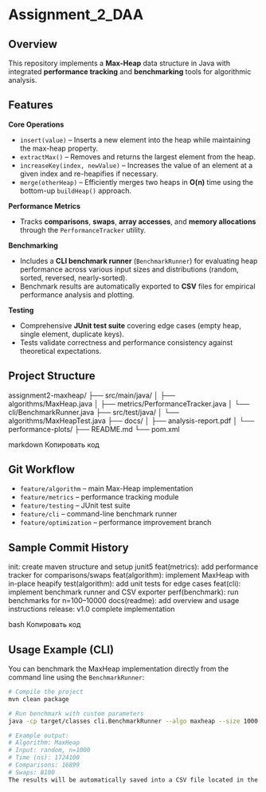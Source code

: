 # Assignment_2_DAA
## Overview
This repository implements a **Max-Heap** data structure in Java with integrated **performance tracking** and **benchmarking** tools for algorithmic analysis.

## Features
**Core Operations**
- `insert(value)` – Inserts a new element into the heap while maintaining the max-heap property.
- `extractMax()` – Removes and returns the largest element from the heap.
- `increaseKey(index, newValue)` – Increases the value of an element at a given index and re-heapifies if necessary.
- `merge(otherHeap)` – Efficiently merges two heaps in **O(n)** time using the bottom-up `buildHeap()` approach.

**Performance Metrics**
- Tracks **comparisons**, **swaps**, **array accesses**, and **memory allocations** through the `PerformanceTracker` utility.

**Benchmarking**
- Includes a **CLI benchmark runner** (`BenchmarkRunner`) for evaluating heap performance across various input sizes and distributions (random, sorted, reversed, nearly-sorted).
- Benchmark results are automatically exported to **CSV** files for empirical performance analysis and plotting.

**Testing**
- Comprehensive **JUnit test suite** covering edge cases (empty heap, single element, duplicate keys).
- Tests validate correctness and performance consistency against theoretical expectations.

## Project Structure
assignment2-maxheap/
├── src/main/java/
│ ├── algorithms/MaxHeap.java
│ ├── metrics/PerformanceTracker.java
│ └── cli/BenchmarkRunner.java
├── src/test/java/
│ └── algorithms/MaxHeapTest.java
├── docs/
│ ├── analysis-report.pdf
│ └── performance-plots/
├── README.md
└── pom.xml

markdown
Копировать код

## Git Workflow
- `feature/algorithm` – main Max-Heap implementation
- `feature/metrics` – performance tracking module
- `feature/testing` – JUnit test suite
- `feature/cli` – command-line benchmark runner
- `feature/optimization` – performance improvement branch

## Sample Commit History
init: create maven structure and setup junit5
feat(metrics): add performance tracker for comparisons/swaps
feat(algorithm): implement MaxHeap with in-place heapify
test(algorithm): add unit tests for edge cases
feat(cli): implement benchmark runner and CSV exporter
perf(benchmark): run benchmarks for n=100–10000
docs(readme): add overview and usage instructions
release: v1.0 complete implementation

bash
Копировать код

## Usage Example (CLI)
You can benchmark the MaxHeap implementation directly from the command line using the `BenchmarkRunner`:

```bash
# Compile the project
mvn clean package

# Run benchmark with custom parameters
java -cp target/classes cli.BenchmarkRunner --algo maxheap --size 1000 --input random

# Example output:
# Algorithm: MaxHeap
# Input: random, n=1000
# Time (ns): 1724100
# Comparisons: 16899
# Swaps: 8100
The results will be automatically saved into a CSV file located in the /docs/performance-plots/ or /target/ directory for further analysis.








